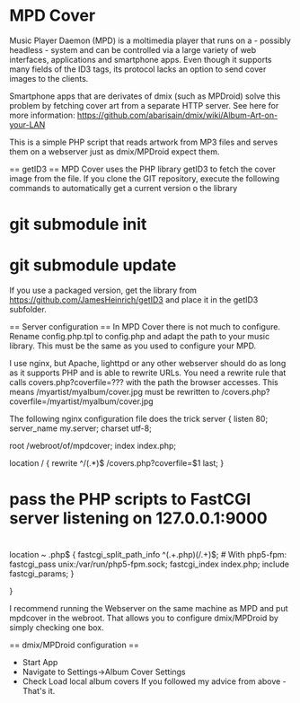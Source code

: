 MPD Cover
===
Music Player Daemon (MPD) is a moltimedia player that runs on a - possibly headless - system and can be controlled via a large variety of web interfaces, applications and smartphone apps. Even though it supports many fields of the ID3 tags, its protocol lacks an option to send cover images to the clients.

Smartphone apps that are derivates of dmix (such as MPDroid) solve this problem by fetching cover art from a separate HTTP server.
See here for more information: https://github.com/abarisain/dmix/wiki/Album-Art-on-your-LAN

This is a simple PHP script that reads artwork from MP3 files and serves them on a webserver just as dmix/MPDroid expect them.


== getID3 ==
MPD Cover uses the PHP library getID3 to fetch the cover image from the file.
If you clone the GIT repository, execute the following commands to automatically get a current version o the library
 # git submodule init
 # git submodule update

If you use a packaged version, get the library from https://github.com/JamesHeinrich/getID3 and place it in the getID3 subfolder.

== Server configuration ==
In MPD Cover there is not much to configure.
Rename config.php.tpl to config.php and adapt the path to your music library. This must be the same as you used to configure your MPD.

I use nginx, but Apache, lighttpd or any other webserver should do as long as it supports PHP and is able to rewrite URLs.
You need a rewrite rule that calls covers.php?coverfile=??? with the path the browser accesses.
This means /myartist/myalbum/cover.jpg must be rewritten to /covers.php?coverfile=/myartist/myalbum/cover.jpg

The following nginx configuration file does the trick
server {
   listen   80;
   server_name my.server;
   charset utf-8;

   root /webroot/of/mpdcover;
   index index.php;

   location / {
      rewrite ^/(.*)$ /covers.php?coverfile=$1 last;
   }

   # pass the PHP scripts to FastCGI server listening on 127.0.0.1:9000
   #
   location ~ \.php$ {
   	fastcgi_split_path_info ^(.+\.php)(/.+)$;
   	# With php5-fpm:
   	fastcgi_pass unix:/var/run/php5-fpm.sock;
   	fastcgi_index index.php;
   	include fastcgi_params;
   }         
  
}

I recommend running the Webserver on the same machine as MPD and put mpdcover in the webroot.
That allows you to configure dmix/MPDroid by simply checking one box.

== dmix/MPDroid configuration ==
* Start App
* Navigate to Settings->Album Cover Settings
* Check Load local album covers
If you followed my advice from above - That's it.


